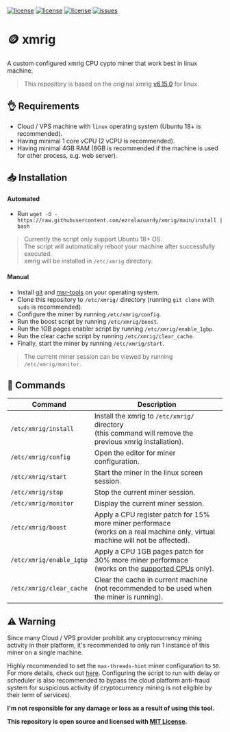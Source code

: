 <a href="https://en.wikipedia.org/wiki/X86-64"><img src="https://img.shields.io/badge/platform-linux--64-blue" alt="license" target="_blank" rel="noopener noreferrer"></a>
<a href="https://github.com/ezralazuardy/xmrig/releases"><img src="https://img.shields.io/github/v/release/ezralazuardy/xmrig" alt="license" target="_blank" rel="noopener noreferrer"></a>
<a href="https://github.com/ezralazuardy/xmrig/blob/main/LICENSE.md"><img src="https://img.shields.io/github/license/ezralazuardy/xmrig" alt="license" target="_blank" rel="noopener noreferrer"></a>
<a href="https://github.com/ezralazuardy/xmrig/issues"><img src="https://img.shields.io/github/issues/ezralazuardy/xmrig?color=red" alt="issues" target="_blank" rel="noopener noreferrer"></a>

# 🪙 xmrig

A custom configured xmrig CPU cypto miner that work best in linux machine.

> This repository is based on the original xmrig [v6.15.0](https://github.com/xmrig/xmrig/releases/tag/v6.15.0) for linux.

## 👌 Requirements

- Cloud / VPS machine with `linux` operating system (Ubuntu 18+ is recommended).
- Having minimal 1 core vCPU (2 vCPU is recommended).
- Having minimal 4GB RAM (8GB is recommended if the machine is used for other process, e.g. web server).

## 📥 Installation

#### Automated

- Run `wget -O - https://raw.githubusercontent.com/ezralazuardy/xmrig/main/install | bash`

> Currently the script only support Ubuntu 18+ OS.<br/>
> The script will automatically reboot your machine after successfully executed.<br/>
> xmrig will be installed in `/etc/xmrig` directory.

#### Manual

- Install [git](https://command-not-found.com/git) and [msr-tools](https://command-not-found.com/wrmsr) on your operating system.
- Clone this repository to `/etc/xmrig/` directory (running `git clone` with `sudo` is recommended).
- Configure the miner by running `/etc/xmrig/config`.
- Run the boost script by running `/etc/xmrig/boost`.
- Run the 1GB pages enabler script by running `/etc/xmrig/enable_1gbp`.
- Run the clear cache script by running `/etc/xmrig/clear_cache`.
- Finally, start the miner by running `/etc/xmrig/start`.

> The current miner session can be viewed by running `/etc/xmrig/monitor`.

## 🔨 Commands

| Command                  | Description                                                                                                                        |
| ------------------------ | ---------------------------------------------------------------------------------------------------------------------------------- |
| `/etc/xmrig/install`     | Install the xmrig to `/etc/xmrig/` directory<br/>(this command will remove the previous xmrig installation).                       |
| `/etc/xmrig/config`      | Open the editor for miner configuration.                                                                                           |
| `/etc/xmrig/start`       | Start the miner in the linux screen session.                                                                                       |
| `/etc/xmrig/stop`        | Stop the current miner session.                                                                                                    |
| `/etc/xmrig/monitor`     | Display the current miner session.                                                                                                 |
| `/etc/xmrig/boost`       | Apply a CPU register patch for 15% more miner performace<br/>(works on a real machine only, virtual machine will not be affected). |
| `/etc/xmrig/enable_1gbp` | Apply a CPU 1GB pages patch for 30% more miner performace<br/>(works on the [supported CPUs] only).                                |
| `/etc/xmrig/clear_cache` | Clear the cache in current machine<br/>(not recommended to be used when the miner is running).                                     |

## ⚠️ Warning

Since many Cloud / VPS provider prohibit any cryptocurrency mining activity in their platform, it's recommended to only run 1 instance of this miner on a single machine.

Highly recommended to set the `max-threads-hint` miner configuration to `50`. For more details, check out [here](https://github.com/xmrig/xmrig/blob/beta/doc/CPU_MAX_USAGE.md). Configuring the script to run with delay or scheduler is also recommended to bypass the cloud platform anti-fraud system for suspicious activity (if cryptocurrency mining is not eligible by their term of services).

**I'm not responsible for any damage or loss as a result of using this tool.**

**This repository is open source and licensed with [MIT License](https://github.com/ezralazuardy/xmrig/blob/main/LICENSE.md).**

[supported CPUs]: https://itectec.com/superuser/which-cpus-support-1gb-pages/
